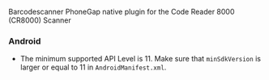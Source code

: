 Barcodescanner PhoneGap native plugin for the Code Reader 8000 (CR8000) Scanner

### Android

- The minimum supported API Level is 11. Make sure that `minSdkVersion` is larger or equal to 11 in `AndroidManifest.xml`.